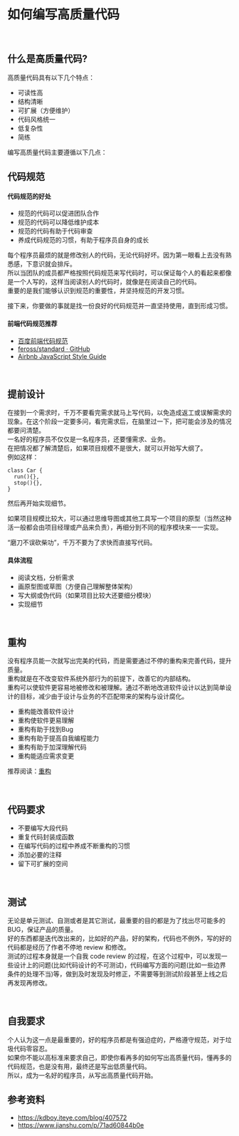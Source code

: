 # 如何编写高质量代码
<br>

## 什么是高质量代码?
高质量代码具有以下几个特点：
* 可读性高
* 结构清晰
* 可扩展（方便维护）
* 代码风格统一
* 低复杂性
* 简练

编写高质量代码主要遵循以下几点：

## 代码规范

#### 代码规范的好处
* 规范的代码可以促进团队合作
* 规范的代码可以降低维护成本
* 规范的代码有助于代码审查
* 养成代码规范的习惯，有助于程序员自身的成长

每个程序员最烦的就是修改别人的代码，无论代码好坏。因为第一眼看上去没有熟悉感，下意识就会排斥。<br>
所以当团队的成员都严格按照代码规范来写代码时，可以保证每个人的看起来都像是一个人写的，这样当阅读别人的代码时，就像是在阅读自己的代码。<br>
重要的是我们能够认识到规范的重要性，并坚持规范的开发习惯。 

接下来，你要做的事就是找一份良好的代码规范并一直坚持使用，直到形成习惯。

#### 前端代码规范推荐
* [百度前端代码规范](https://github.com/ecomfe/spec)
* [feross/standard · GitHub](https://github.com/standard/standard)
* [Airbnb JavaScript Style Guide](http://airbnb.io/javascript/)

<br>

## 提前设计
在接到一个需求时，千万不要看完需求就马上写代码，以免造成返工或误解需求的现象。在这个阶段一定要多问，看完需求后，在脑里过一下，把可能会涉及的情况都要问清楚。<br>
一名好的程序员不仅仅是一名程序员，还要懂需求、业务。<br>
在把情况都了解清楚后，如果项目规模不是很大，就可以开始写大纲了。<br>
例如这样：
```
class Car {
  run(){},
  stop(){},
}
```
然后再开始实现细节。

如果项目规模比较大，可以通过思维导图或其他工具写一个项目的原型（当然这种活一般都会由项目经理或产品来负责），再细分到不同的程序模块来一一实现。

“磨刀不误砍柴功”，千万不要为了求快而直接写代码。

#### 具体流程
* 阅读文档，分析需求
* 画原型图或草图（方便自己理解整体架构）
* 写大纲或伪代码（如果项目比较大还要细分模块）
* 实现细节

<br>

## 重构
没有程序员能一次就写出完美的代码，而是需要通过不停的重构来完善代码，提升质量。<br>
重构就是在不改变软件系统外部行为的前提下，改善它的内部结构。<br>
重构可以使软件更容易地被修改和被理解。通过不断地改进软件设计以达到简单设计的目标，减少由于设计与业务的不匹配带来的架构与设计腐化。

* 重构能改善软件设计
* 重构使软件更易理解
* 重构有助于找到Bug
* 重构有助于提高自我编程能力
* 重构有助于加深理解代码
* 重构能适应需求变更

推荐阅读：[重构](https://book.douban.com/subject/4262627/)

<br>

## 代码要求
* 不要编写大段代码
* 重复代码封装成函数
* 在编写代码的过程中养成不断重构的习惯
* 添加必要的注释
* 留下可扩展的空间

<br>


## 测试
无论是单元测试、自测或者是其它测试，最重要的目的都是为了找出尽可能多的BUG，保证产品的质量。<br>
好的东西都是迭代改出来的，比如好的产品，好的架构，代码也不例外，写的好的代码都是经历了作者不停地 review 和修改。<br>
测试的过程本身就是一个自我 code review 的过程，在这个过程中，可以发现一些设计上的问题(比如代码设计的不可测试)，代码编写方面的问题(比如一些边界条件的处理不当)等，做到及时发现及时修正，不需要等到测试阶段甚至上线之后再发现再修改。

<br>

## 自我要求
个人认为这一点是最重要的，好的程序员都是有强迫症的，严格遵守规范，对于垃圾代码零容忍。<br>
如果你不能以高标准来要求自己，即使你看再多的如何写出高质量代码，懂再多的代码规范，也是没有用，最终还是写出低质量代码。<br>
所以，成为一名好的程序员，从写出高质量代码开始。
<br>

## 参考资料
* https://kdboy.iteye.com/blog/407572
* https://www.jianshu.com/p/71ad60844b0e
